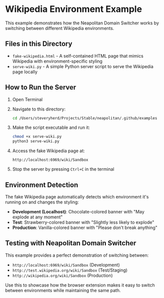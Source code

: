 # Wikipedia Environment Example

This example demonstrates how the Neapolitan Domain Switcher works by switching between different Wikipedia environments.

## Files in this Directory

- `fake-wikipedia.html` - A self-contained HTML page that mimics Wikipedia with environment-specific styling
- `serve-wiki.py` - A simple Python server script to serve the Wikipedia page locally

## How to Run the Server

1. Open Terminal
2. Navigate to this directory:
   ```bash
   cd /Users/steveryherd/Projects/Stable/neapolitan/.github/examples
   ```

3. Make the script executable and run it:
   ```bash
   chmod +x serve-wiki.py
   python3 serve-wiki.py
   ```

4. Access the fake Wikipedia page at:
   ```
   http://localhost:6969/wiki/Sandbox
   ```

5. Stop the server by pressing `Ctrl+C` in the terminal

## Environment Detection

The fake Wikipedia page automatically detects which environment it's running on and changes the styling:

- **Development (Localhost)**: Chocolate-colored banner with "May explode at any moment"
- **Test**: Strawberry-colored banner with "Slightly less likely to explode"
- **Production**: Vanilla-colored banner with "Please don't break anything"

## Testing with Neapolitan Domain Switcher

This example provides a perfect demonstration of switching between:

- `http://localhost:6969/wiki/Sandbox` (Development)
- `http://test.wikipedia.org/wiki/Sandbox` (Test/Staging)
- `http://wikipedia.org/wiki/Sandbox` (Production)

Use this to showcase how the browser extension makes it easy to switch between environments while maintaining the same path.